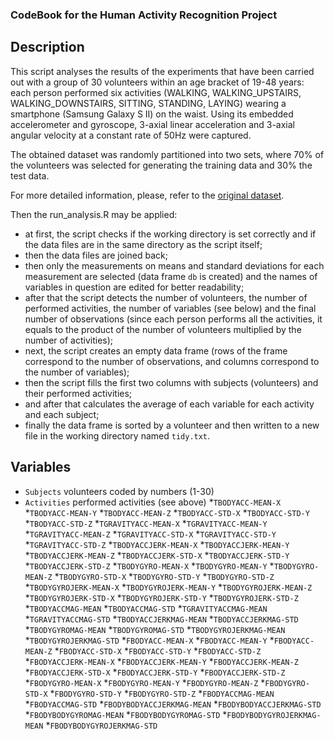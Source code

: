 ### CodeBook for the Human Activity Recognition Project

## Description

This script analyses the results of the experiments that have been carried out with a group of 30 volunteers within an age bracket of 19-48 years: each person performed six activities (WALKING, WALKING_UPSTAIRS, WALKING_DOWNSTAIRS, SITTING, STANDING, LAYING) wearing a smartphone (Samsung Galaxy S II) on the waist. Using its embedded accelerometer and gyroscope, 3-axial linear acceleration and 3-axial angular velocity at a constant rate of 50Hz were captured. 

The obtained dataset was randomly partitioned into two sets, where 70% of the volunteers was selected for generating the training data and 30% the test data.

For more detailed information, please, refer to the [original dataset](http://archive.ics.uci.edu/ml/datasets/Human+Activity+Recognition+Using+Smartphones).

Then the run_analysis.R may be applied:
  * at first, the script checks if the working directory is set correctly and if the data files are in the same directory as the script itself;
  * then the data files are joined back;
  * then only the measurements on means and standard deviations for each measurement are selected (data frame `db` is created) and the names of variables in question are edited for better readability;
  * after that the script detects the number of volunteers, the number of performed activities, the number of variables (see below) and the final number of observations (since each person performs all the activities, it equals to the product of the number of volunteers multiplied by the number of activities);
  * next, the script creates an empty data frame (rows of the frame correspond to the number of observations, and columns correspond to the number of variables);
  * then the script fills the first two columns with subjects (volunteers) and their performed activities;
  * and after that calculates the average of each variable for each activity and each subject;
  * finally the data frame is sorted by a volunteer and then written to a new file in the working directory named `tidy.txt`.
  
## Variables

  * `Subjects`
		volunteers coded by numbers (1-30)
  * `Activities`
		performed activities (see above)
  *`TBODYACC-MEAN-X`
  *`TBODYACC-MEAN-Y`
  *`TBODYACC-MEAN-Z`
  *`TBODYACC-STD-X`
  *`TBODYACC-STD-Y`
  *`TBODYACC-STD-Z`
  *`TGRAVITYACC-MEAN-X`
  *`TGRAVITYACC-MEAN-Y`
  *`TGRAVITYACC-MEAN-Z`
  *`TGRAVITYACC-STD-X`
  *`TGRAVITYACC-STD-Y`
  *`TGRAVITYACC-STD-Z`
  *`TBODYACCJERK-MEAN-X`
  *`TBODYACCJERK-MEAN-Y`
  *`TBODYACCJERK-MEAN-Z`
  *`TBODYACCJERK-STD-X`
  *`TBODYACCJERK-STD-Y`
  *`TBODYACCJERK-STD-Z`
  *`TBODYGYRO-MEAN-X`
  *`TBODYGYRO-MEAN-Y`
  *`TBODYGYRO-MEAN-Z`
  *`TBODYGYRO-STD-X`
  *`TBODYGYRO-STD-Y`
  *`TBODYGYRO-STD-Z`
  *`TBODYGYROJERK-MEAN-X`
  *`TBODYGYROJERK-MEAN-Y`
  *`TBODYGYROJERK-MEAN-Z`
  *`TBODYGYROJERK-STD-X`
  *`TBODYGYROJERK-STD-Y`
  *`TBODYGYROJERK-STD-Z`
  *`TBODYACCMAG-MEAN`
  *`TBODYACCMAG-STD`
  *`TGRAVITYACCMAG-MEAN`
  *`TGRAVITYACCMAG-STD`
  *`TBODYACCJERKMAG-MEAN`
  *`TBODYACCJERKMAG-STD`
  *`TBODYGYROMAG-MEAN`
  *`TBODYGYROMAG-STD`
  *`TBODYGYROJERKMAG-MEAN`
  *`TBODYGYROJERKMAG-STD`
  *`FBODYACC-MEAN-X`
  *`FBODYACC-MEAN-Y`
  *`FBODYACC-MEAN-Z`
  *`FBODYACC-STD-X`
  *`FBODYACC-STD-Y`
  *`FBODYACC-STD-Z`
  *`FBODYACCJERK-MEAN-X`
  *`FBODYACCJERK-MEAN-Y`
  *`FBODYACCJERK-MEAN-Z`
  *`FBODYACCJERK-STD-X`
  *`FBODYACCJERK-STD-Y`
  *`FBODYACCJERK-STD-Z`
  *`FBODYGYRO-MEAN-X`
  *`FBODYGYRO-MEAN-Y`
  *`FBODYGYRO-MEAN-Z`
  *`FBODYGYRO-STD-X`
  *`FBODYGYRO-STD-Y`
  *`FBODYGYRO-STD-Z`
  *`FBODYACCMAG-MEAN`
  *`FBODYACCMAG-STD`
  *`FBODYBODYACCJERKMAG-MEAN`
  *`FBODYBODYACCJERKMAG-STD`
  *`FBODYBODYGYROMAG-MEAN`
  *`FBODYBODYGYROMAG-STD`
  *`FBODYBODYGYROJERKMAG-MEAN`
  *`FBODYBODYGYROJERKMAG-STD`